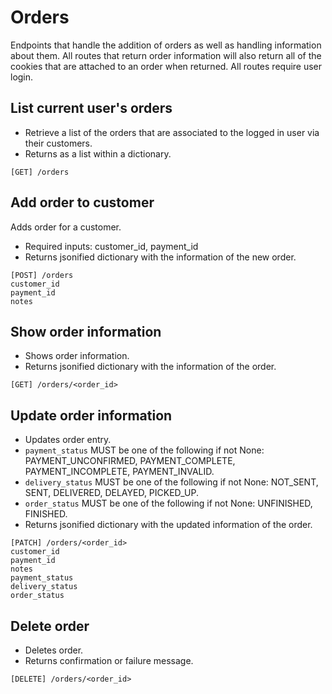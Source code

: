 # Orders
Endpoints that handle the addition of orders as well as handling information about them. All routes that return order information will also return all of the cookies that are attached to an order when returned. All routes require user login.

## List current user's orders
- Retrieve a list of the orders that are associated to the logged in user via their customers.
- Returns as a list within a dictionary.
```
[GET] /orders
```
## Add order to customer
Adds order for a customer.
- Required inputs: customer_id, payment_id
- Returns jsonified dictionary with the information of the new order.
```
[POST] /orders
customer_id
payment_id
notes
```
## Show order information
- Shows order information.
- Returns jsonified dictionary with the information of the order.
```
[GET] /orders/<order_id>
```
## Update order information
- Updates order entry.
- `payment_status` MUST be one of the following if not None: PAYMENT_UNCONFIRMED, PAYMENT_COMPLETE, PAYMENT_INCOMPLETE, PAYMENT_INVALID.
- `delivery_status` MUST be one of the following if not None: NOT_SENT, SENT, DELIVERED, DELAYED, PICKED_UP.
- `order_status` MUST be one of the following if not None: UNFINISHED, FINISHED.
- Returns jsonified dictionary with the updated information of the order.
```
[PATCH] /orders/<order_id>
customer_id
payment_id
notes
payment_status
delivery_status
order_status
```
## Delete order
- Deletes order.
- Returns confirmation or failure message.
```
[DELETE] /orders/<order_id>
```